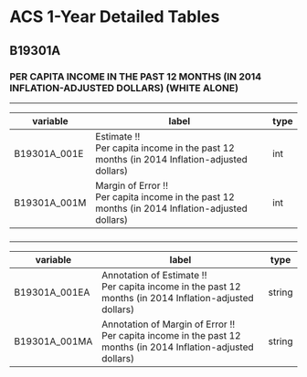 # ACS 1-Year Detailed Tables

## B19301A

### PER CAPITA INCOME IN THE PAST 12 MONTHS (IN 2014 INFLATION-ADJUSTED DOLLARS) (WHITE ALONE)

___

| variable | label | type |
| ----- | ----- | ----- |
| B19301A_001E | Estimate !!<br>Per capita income in the past 12 months (in 2014 Inflation-adjusted dollars) | int |
| B19301A_001M | Margin of Error !!<br>Per capita income in the past 12 months (in 2014 Inflation-adjusted dollars) | int |
### 

___

| variable | label | type |
| ----- | ----- | ----- |
| B19301A_001EA | Annotation of Estimate !!<br>Per capita income in the past 12 months (in 2014 Inflation-adjusted dollars) | string |
| B19301A_001MA | Annotation of Margin of Error !!<br>Per capita income in the past 12 months (in 2014 Inflation-adjusted dollars) | string |

